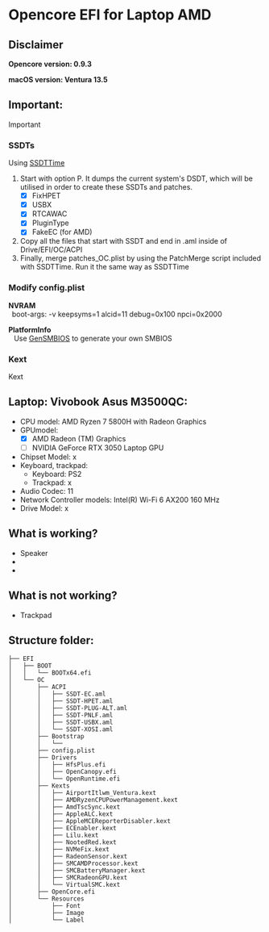 # Opencore EFI for Laptop AMD
## Disclaimer

**Opencore version: 0.9.3**

**macOS version: Ventura 13.5**

## Important:
Important

### SSDTs
Using [SSDTTime](https://github.com/corpnewt/SSDTTime)  
1. Start with option P. It dumps the current system's DSDT, which will be utilised in order to create these SSDTs and patches.
    - [x] FixHPET  
    - [x] USBX  
    - [x] RTCAWAC  
    - [x] PluginType  
    - [x] FakeEC (for AMD)
2. Copy all the files that start with SSDT and end in .aml inside of Drive/EFI/OC/ACPI  
3. Finally, merge patches_OC.plist by using the PatchMerge script included with SSDTTime. Run it the same way as SSDTTime


### Modify config.plist
**NVRAM**  
&ensp;boot-args: -v keepsyms=1 alcid=11 debug=0x100 npci=0x2000


**PlatformInfo**  
&ensp; Use [GenSMBIOS](https://github.com/corpnewt/GenSMBIOS) to generate your own SMBIOS  


### Kext
Kext
## Laptop: Vivobook Asus M3500QC:
- CPU model: AMD Ryzen 7 5800H with Radeon Graphics
- GPUmodel:
    + [x] AMD Radeon (TM) Graphics
    + [ ] NVIDIA GeForce RTX 3050 Laptop GPU
- Chipset Model: x
- Keyboard, trackpad:
  - Keyboard: PS2
  - Trackpad: x
- Audio Codec: 11
- Network Controller models: Intel(R) Wi-Fi 6 AX200 160 MHz
- Drive Model: x

## What is working?
- Speaker
- 
- 

## What is not working?
- Trackpad


## Structure folder:

```
├── EFI
│   ├── BOOT
│   │   └── BOOTx64.efi
│   └── OC
│       ├── ACPI
│       │   ├── SSDT-EC.aml
│       │   ├── SSDT-HPET.aml
│       │   ├── SSDT-PLUG-ALT.aml
│       │   ├── SSDT-PNLF.aml
│       │   ├── SSDT-USBX.aml
│       │   └── SSDT-XOSI.aml
│       ├── Bootstrap
│       │   └── 
│       ├── config.plist
│       ├── Drivers
│       │   ├── HfsPlus.efi
│       │   ├── OpenCanopy.efi
│       │   └── OpenRuntime.efi
│       ├── Kexts
│       │   ├── AirportItlwm_Ventura.kext
│       │   ├── AMDRyzenCPUPowerManagement.kext
│       │   ├── AmdTscSync.kext
│       │   ├── AppleALC.kext
│       │   ├── AppleMCEReporterDisabler.kext
│       │   ├── ECEnabler.kext
│       │   ├── Lilu.kext
│       │   ├── NootedRed.kext
│       │   ├── NVMeFix.kext
│       │   ├── RadeonSensor.kext
│       │   ├── SMCAMDProcessor.kext
│       │   ├── SMCBatteryManager.kext
│       │   ├── SMCRadeonGPU.kext
│       │   └── VirtualSMC.kext
│       ├── OpenCore.efi
│       └── Resources
│           ├── Font
│           ├── Image
│           └── Label

```
